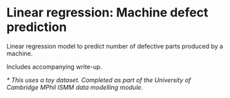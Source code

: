 # Linear regression: Machine defect prediction

Linear regression model to predict number of defective parts produced by a machine. 

Includes accompanying write-up.

*\* This uses a toy dataset. Completed as part of the University of Cambridge MPhil ISMM data modelling module.*
